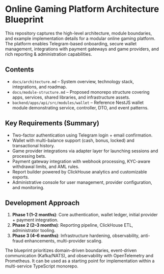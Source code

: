 # Online Gaming Platform Architecture Blueprint

This repository captures the high-level architecture, module boundaries, and example implementation details for a modular online gaming platform. The platform enables Telegram-based onboarding, secure wallet management, integrations with payment gateways and game providers, and rich reporting & administration capabilities.

## Contents
- `docs/architecture.md` – System overview, technology stack, integrations, and roadmap.
- `docs/module-structure.md` – Proposed monorepo structure covering apps, services, shared libraries, and infrastructure assets.
- `backend/apps/api/src/modules/wallet` – Reference NestJS wallet module demonstrating service, controller, DTO, and event patterns.

## Key Requirements (Summary)
- Two-factor authentication using Telegram login + email confirmation.
- Wallet with multi-balance support (cash, bonus, locked) and transactional history.
- Game provider integrations via adapter layer for launching sessions and processing bets.
- Payment gateway integration with webhook processing, KYC-aware withdrawal limits, and AML rules.
- Report builder powered by ClickHouse analytics and customizable exports.
- Administrative console for user management, provider configuration, and monitoring.

## Development Approach
1. **Phase 1 (1–2 months)**: Core authentication, wallet ledger, initial provider + payment integration.
2. **Phase 2 (2–3 months)**: Reporting pipeline, ClickHouse ETL, administrator tooling.
3. **Phase 3 (4–6 months)**: Infrastructure hardening, observability, anti-fraud enhancements, multi-provider scaling.

The blueprint prioritizes domain-driven boundaries, event-driven communication (Kafka/NATS), and observability with OpenTelemetry and Prometheus. It can be used as a starting point for implementation within a multi-service TypeScript monorepo.
